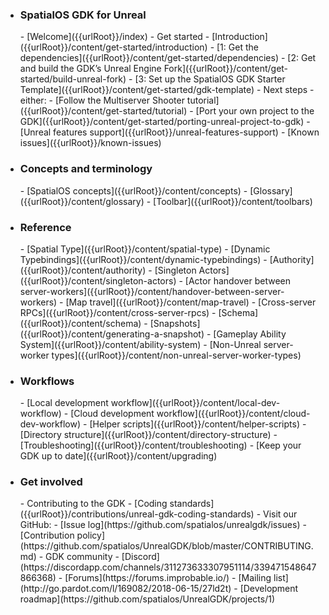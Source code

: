 - <h3>SpatialOS GDK for Unreal</h3>
    - [Welcome]({{urlRoot}}/index)
    - Get started
        - [Introduction]({{urlRoot}}/content/get-started/introduction)
        - [1: Get the dependencies]({{urlRoot}}/content/get-started/dependencies)
        - [2: Get and build the GDK’s Unreal Engine Fork]({{urlRoot}}/content/get-started/build-unreal-fork)
        - [3: Set up the SpatialOS GDK Starter Template]({{urlRoot}}/content/get-started/gdk-template)
        - Next steps - either:
            - [Follow the Multiserver Shooter tutorial]({{urlRoot}}/content/get-started/tutorial)
            - [Port your own project to the GDK]({{urlRoot}}/content/get-started/porting-unreal-project-to-gdk)
    - [Unreal features support]({{urlRoot}}/unreal-features-support)
    - [Known issues]({{urlRoot}}/known-issues)
- <h3>Concepts and terminology</h3>
    - [SpatialOS concepts]({{urlRoot}}/content/concepts)
    - [Glossary]({{urlRoot}}/content/glossary)
    - [Toolbar]({{urlRoot}}/content/toolbars)
- <h3>Reference</h3>
    - [Spatial Type]({{urlRoot}}/content/spatial-type)
    - [Dynamic Typebindings]({{urlRoot}}/content/dynamic-typebindings)
    - [Authority]({{urlRoot}}/content/authority)
    - [Singleton Actors]({{urlRoot}}/content/singleton-actors)
    - [Actor handover between server-workers]({{urlRoot}}/content/handover-between-server-workers)
    - [Map travel]({{urlRoot}}/content/map-travel)
    - [Cross-server RPCs]({{urlRoot}}/content/cross-server-rpcs)
    - [Schema]({{urlRoot}}/content/schema)
    - [Snapshots]({{urlRoot}}/content/generating-a-snapshot)
    - [Gameplay Ability System]({{urlRoot}}/content/ability-system)
    - [Non-Unreal server-worker types]({{urlRoot}}/content/non-unreal-server-worker-types)
- <h3>Workflows</h3>
    - [Local development workflow]({{urlRoot}}/content/local-dev-workflow)
    - [Cloud development workflow]({{urlRoot}}/content/cloud-dev-workflow)
    - [Helper scripts]({{urlRoot}}/content/helper-scripts)
    - [Directory structure]({{urlRoot}}/content/directory-structure)
    - [Troubleshooting]({{urlRoot}}/content/troubleshooting)
    - [Keep your GDK up to date]({{urlRoot}}/content/upgrading)
- <h3>Get involved</h3>
    - Contributing to the GDK
        - [Coding standards]({{urlRoot}}/contributions/unreal-gdk-coding-standards)
        - Visit our GitHub:
            - [Issue log](https://github.com/spatialos/unrealgdk/issues)
            - [Contribution policy](https://github.com/spatialos/UnrealGDK/blob/master/CONTRIBUTING.md)
    - GDK community  
        - [Discord](https://discordapp.com/channels/311273633307951114/339471548647866368)
        - [Forums](https://forums.improbable.io/)
        - [Mailing list](http://go.pardot.com/l/169082/2018-06-15/27ld2t)
    - [Development roadmap](https://github.com/spatialos/UnrealGDK/projects/1)
